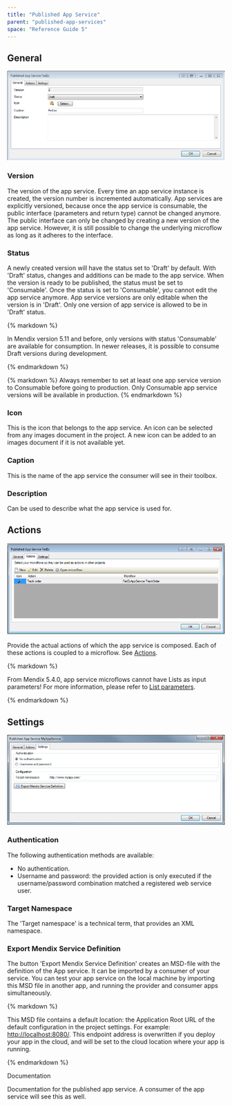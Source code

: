 ```yaml
---
title: "Published App Service"
parent: "published-app-services"
space: "Reference Guide 5"
---
```



## General

![](attachments/4521991/4751404.png)

### Version

The version of the app service. Every time an app service instance is created, the version number is incremented automatically.
App services are explicitly versioned, because once the app service is consumable, the public interface (parameters and return type) cannot be changed anymore. The public interface can only be changed by creating a new version of the app service. However, it is still possible to change the underlying microflow as long as it adheres to the interface.

### Status

A newly created version will have the status set to 'Draft' by default. With 'Draft' status, changes and additions can be made to the app service. When the version is ready to be published, the status must be set to 'Consumable'.
Once the status is set to 'Consumable', you cannot edit the app service anymore. App service versions are only editable when the version is in 'Draft'. Only one version of app service is allowed to be in 'Draft' status.

<div class="alert alert-warning">{% markdown %}

In Mendix version 5.11 and before, only versions with status 'Consumable' are available for consumption. In newer releases, it is possible to consume Draft versions during development.

{% endmarkdown %}</div><div class="alert alert-success">{% markdown %}
Always remember to set at least one app service version to Consumable before going to production. Only Consumable app service versions will be available in production.
{% endmarkdown %}</div>

### Icon

This is the icon that belongs to the app service. An icon can be selected from any images document in the project. A new icon can be added to an images document if it is not available yet.

### Caption

This is the name of the app service the consumer will see in their toolbox.

### Description

Can be used to describe what the app service is used for.

## Actions

![](attachments/4521991/4751405.png)

Provide the actual actions of which the app service is composed. Each of these actions is coupled to a microflow. See [Actions](/refguide5/actions).

<div class="alert alert-warning">{% markdown %}

From Mendix 5.4.0, app service microflows cannot have Lists as input parameters! For more information, please refer to [List parameters](/refguide5/list-parameters).

{% endmarkdown %}</div>

## Settings

![](attachments/4521991/4751468.png)

### Authentication

The following authentication methods are available:

*   No authentication.
*   Username and password: the provided action is only executed if the username/password combination matched a registered web service user.

### Target Namespace

The 'Target namespace' is a technical term, that provides an XML namespace.

### Export Mendix Service Definition

The button 'Export Mendix Service Definition' creates an MSD-file with the definition of the App service. It can be imported by a consumer of your service. You can test your app service on the local machine by importing this MSD file in another app, and running the provider and consumer apps simultaneously.

<div class="alert alert-warning">{% markdown %}

This MSD file contains a default location: the Application Root URL of the default configuration in the project settings. For example: [http://localhost:8080/](http://localhost:8080/). This endpoint address is overwritten if you deploy your app in the cloud, and will be set to the cloud location where your app is running.

{% endmarkdown %}</div>

Documentation

Documentation for the published app service. A consumer of the app service will see this as well.
